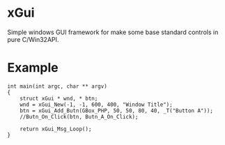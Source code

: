 xGui
====
Simple windows GUI framework for make some base standard controls in pure C/Win32API.


Example
====

	int main(int argc, char ** argv)
	{
	    struct xGui * wnd, * btn;
	    wnd = xGui_New(-1, -1, 600, 400, "Window Title");
	    btn = xGui_Add_Butn(GBox_PHP, 50, 50, 80, 40, _T("Button A"));
	    //Butn_On_Click(btn, Butn_A_On_Click);
	
	    return xGui_Msg_Loop();
	}
